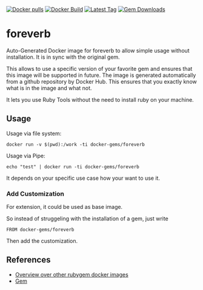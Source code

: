 [![Docker pulls](https://img.shields.io/docker/pulls/rubygem/foreverb.svg)](https://hub.docker.com/r/rubygem/foreverb/)
[![Docker Build](https://img.shields.io/docker/automated/rubygem/foreverb.svg)](https://hub.docker.com/r/rubygem/foreverb/)
[![Latest Tag](https://img.shields.io/github/tag/docker-rubygem/foreverb.svg)](https://hub.docker.com/r/rubygem/foreverb/)
[![Gem Downloads](https://img.shields.io/gem/dt/foreverb.svg)](https://rubygems.org/gems/foreverb/)
# foreverb

Auto-Generated Docker image for foreverb to allow simple usage without installation.
It is in sync with the original gem.

This allows to use a specific version of your favorite gem and ensures that this image will be supported in future.
The image is generated automatically from a github repository by Docker Hub.
This ensures that you exactly know what is in the image and what not.

It lets you use Ruby Tools without the need to install ruby on your machine.

## Usage

Usage via file system:

`docker run -v $(pwd):/work -ti docker-gems/foreverb`

Usage via Pipe:

`echo "test" | docker run -ti docker-gems/foreverb`

It depends on your specific use case how your want to use it.

### Add Customization

For extension, it could be used as base image.

So instead of struggeling with the installation of a gem, just write

`FROM docker-gems/foreverb`

Then add the customization.

## References

 - [Overview over other rubygem docker images](https://github.com/thinkbot/docker-rubygem)
 - [Gem](https://rubygems.org/gems/foreverb/)
